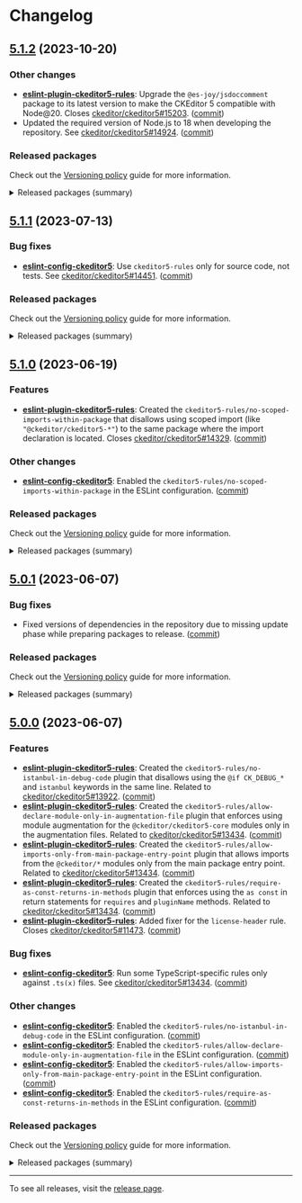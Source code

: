 Changelog
=========

## [5.1.2](https://github.com/ckeditor/ckeditor5-linters-config/compare/v5.1.1...v5.1.2) (2023-10-20)

### Other changes

* **[eslint-plugin-ckeditor5-rules](https://www.npmjs.com/package/eslint-plugin-ckeditor5-rules)**: Upgrade the `@es-joy/jsdoccomment` package to its latest version to make the CKEditor 5 compatible with Node@20. Closes [ckeditor/ckeditor5#15203](https://github.com/ckeditor/ckeditor5/issues/15203). ([commit](https://github.com/ckeditor/ckeditor5-linters-config/commit/cc93260dd7aa17ddbe79cb6f4dbe1c1cd6a3157e))
* Updated the required version of Node.js to 18 when developing the repository. See [ckeditor/ckeditor5#14924](https://github.com/ckeditor/ckeditor5/issues/14924). ([commit](https://github.com/ckeditor/ckeditor5-linters-config/commit/7852374add49fe23c9f7a436d7f119b35f5c6aa0))

### Released packages

Check out the [Versioning policy](https://ckeditor.com/docs/ckeditor5/latest/framework/guides/support/versioning-policy.html) guide for more information.

<details>
<summary>Released packages (summary)</summary>

Other releases:

* [eslint-config-ckeditor5](https://www.npmjs.com/package/eslint-config-ckeditor5/v/5.1.2): v5.1.1 => v5.1.2
* [eslint-plugin-ckeditor5-rules](https://www.npmjs.com/package/eslint-plugin-ckeditor5-rules/v/5.1.2): v5.1.1 => v5.1.2
* [stylelint-config-ckeditor5](https://www.npmjs.com/package/stylelint-config-ckeditor5/v/5.1.2): v5.1.1 => v5.1.2
* [stylelint-plugin-ckeditor5-rules](https://www.npmjs.com/package/stylelint-plugin-ckeditor5-rules/v/5.1.2): v5.1.1 => v5.1.2
</details>


## [5.1.1](https://github.com/ckeditor/ckeditor5-linters-config/compare/v5.1.0...v5.1.1) (2023-07-13)

### Bug fixes

* **[eslint-config-ckeditor5](https://www.npmjs.com/package/eslint-config-ckeditor5)**: Use `ckeditor5-rules` only for source code, not tests. See [ckeditor/ckeditor5#14451](https://github.com/ckeditor/ckeditor5/issues/14451). ([commit](https://github.com/ckeditor/ckeditor5-linters-config/commit/ff8038d3149790740413bcafda8c39dc4ca69a7b))

### Released packages

Check out the [Versioning policy](https://ckeditor.com/docs/ckeditor5/latest/framework/guides/support/versioning-policy.html) guide for more information.

<details>
<summary>Released packages (summary)</summary>

Other releases:

* [eslint-config-ckeditor5](https://www.npmjs.com/package/eslint-config-ckeditor5): v5.1.0 => v5.1.1
* [eslint-plugin-ckeditor5-rules](https://www.npmjs.com/package/eslint-plugin-ckeditor5-rules): v5.1.0 => v5.1.1
* [stylelint-config-ckeditor5](https://www.npmjs.com/package/stylelint-config-ckeditor5): v5.1.0 => v5.1.1
* [stylelint-plugin-ckeditor5-rules](https://www.npmjs.com/package/stylelint-plugin-ckeditor5-rules): v5.1.0 => v5.1.1
</details>


## [5.1.0](https://github.com/ckeditor/ckeditor5-linters-config/compare/v5.0.1...v5.1.0) (2023-06-19)

### Features

* **[eslint-plugin-ckeditor5-rules](https://www.npmjs.com/package/eslint-plugin-ckeditor5-rules)**: Created the `ckeditor5-rules/no-scoped-imports-within-package` that disallows using scoped import (like `"@ckeditor/ckeditor5-*"`) to the same package where the import declaration is located. Closes [ckeditor/ckeditor5#14329](https://github.com/ckeditor/ckeditor5/issues/14329). ([commit](https://github.com/ckeditor/ckeditor5-linters-config/commit/af2205c8cd7b726c3fdb59c7e838521afbf108e8))

### Other changes

* **[eslint-config-ckeditor5](https://www.npmjs.com/package/eslint-config-ckeditor5)**: Enabled the `ckeditor5-rules/no-scoped-imports-within-package` in the ESLint configuration. ([commit](https://github.com/ckeditor/ckeditor5-linters-config/commit/af2205c8cd7b726c3fdb59c7e838521afbf108e8))

### Released packages

Check out the [Versioning policy](https://ckeditor.com/docs/ckeditor5/latest/framework/guides/support/versioning-policy.html) guide for more information.

<details>
<summary>Released packages (summary)</summary>

Other releases:

* [eslint-config-ckeditor5](https://www.npmjs.com/package/eslint-config-ckeditor5): v5.0.1 => v5.1.0
* [eslint-plugin-ckeditor5-rules](https://www.npmjs.com/package/eslint-plugin-ckeditor5-rules): v5.0.1 => v5.1.0
* [stylelint-config-ckeditor5](https://www.npmjs.com/package/stylelint-config-ckeditor5): v5.0.1 => v5.1.0
* [stylelint-plugin-ckeditor5-rules](https://www.npmjs.com/package/stylelint-plugin-ckeditor5-rules): v5.0.1 => v5.1.0
</details>


## [5.0.1](https://github.com/ckeditor/ckeditor5-linters-config/compare/v5.0.0...v5.0.1) (2023-06-07)

### Bug fixes

* Fixed versions of dependencies in the repository due to missing update phase while preparing packages to release. ([commit](https://github.com/ckeditor/ckeditor5-linters-config/commit/f72aa1902ff4ee8ae391d9ca6178adc8052cb06c))

### Released packages

Check out the [Versioning policy](https://ckeditor.com/docs/ckeditor5/latest/framework/guides/support/versioning-policy.html) guide for more information.

<details>
<summary>Released packages (summary)</summary>

Other releases:

* [eslint-config-ckeditor5](https://www.npmjs.com/package/eslint-config-ckeditor5): v5.0.0 => v5.0.1
* [eslint-plugin-ckeditor5-rules](https://www.npmjs.com/package/eslint-plugin-ckeditor5-rules): v5.0.0 => v5.0.1
* [stylelint-config-ckeditor5](https://www.npmjs.com/package/stylelint-config-ckeditor5): v5.0.0 => v5.0.1
* [stylelint-plugin-ckeditor5-rules](https://www.npmjs.com/package/stylelint-plugin-ckeditor5-rules): v5.0.0 => v5.0.1
</details>


## [5.0.0](https://github.com/ckeditor/ckeditor5-linters-config/compare/v4.4.0...v5.0.0) (2023-06-07)

### Features

* **[eslint-plugin-ckeditor5-rules](https://www.npmjs.com/package/eslint-plugin-ckeditor5-rules)**: Created the `ckeditor5-rules/no-istanbul-in-debug-code` plugin that disallows using the `@if CK_DEBUG_*` and `istanbul` keywords in the same line. Related to [ckeditor/ckeditor5#13922](https://github.com/ckeditor/ckeditor5/issues/13922). ([commit](https://github.com/ckeditor/ckeditor5-linters-config/commit/7d754ae2e77a1e596d79de5d48ba608d287ce0f7))
* **[eslint-plugin-ckeditor5-rules](https://www.npmjs.com/package/eslint-plugin-ckeditor5-rules)**: Created the `ckeditor5-rules/allow-declare-module-only-in-augmentation-file` plugin that enforces using module augmentation for the `@ckeditor/ckeditor5-core` modules only in the augmentation files. Related to [ckeditor/ckeditor5#13434](https://github.com/ckeditor/ckeditor5/issues/13434). ([commit](https://github.com/ckeditor/ckeditor5-linters-config/commit/1bdcbaa3a69032d8814ef2dc77afd4a1c57f1f24))
* **[eslint-plugin-ckeditor5-rules](https://www.npmjs.com/package/eslint-plugin-ckeditor5-rules)**: Created the `ckeditor5-rules/allow-imports-only-from-main-package-entry-point` plugin that allows imports from the `@ckeditor/*` modules only from the main package entry point. Related to [ckeditor/ckeditor5#13434](https://github.com/ckeditor/ckeditor5/issues/13434). ([commit](https://github.com/ckeditor/ckeditor5-linters-config/commit/1bdcbaa3a69032d8814ef2dc77afd4a1c57f1f24))
* **[eslint-plugin-ckeditor5-rules](https://www.npmjs.com/package/eslint-plugin-ckeditor5-rules)**: Created the `ckeditor5-rules/require-as-const-returns-in-methods` plugin that enforces using the `as const` in return statements for `requires` and `pluginName` methods. Related to [ckeditor/ckeditor5#13434](https://github.com/ckeditor/ckeditor5/issues/13434). ([commit](https://github.com/ckeditor/ckeditor5-linters-config/commit/1bdcbaa3a69032d8814ef2dc77afd4a1c57f1f24))
* **[eslint-plugin-ckeditor5-rules](https://www.npmjs.com/package/eslint-plugin-ckeditor5-rules)**: Added fixer for the `license-header` rule. Closes [ckeditor/ckeditor5#11473](https://github.com/ckeditor/ckeditor5/issues/11473). ([commit](https://github.com/ckeditor/ckeditor5-linters-config/commit/2873ecc10b8214131d1fe7121f0de9e9c05a9a74))

### Bug fixes

* **[eslint-config-ckeditor5](https://www.npmjs.com/package/eslint-config-ckeditor5)**: Run some TypeScript-specific rules only against `.ts(x)` files. See [ckeditor/ckeditor5#13434](https://github.com/ckeditor/ckeditor5/issues/13434). ([commit](https://github.com/ckeditor/ckeditor5-linters-config/commit/e6c778ad1afaf41a097346a4529f9353f39f2662))

### Other changes

* **[eslint-config-ckeditor5](https://www.npmjs.com/package/eslint-config-ckeditor5)**: Enabled the `ckeditor5-rules/no-istanbul-in-debug-code` in the ESLint configuration. ([commit](https://github.com/ckeditor/ckeditor5-linters-config/commit/7d754ae2e77a1e596d79de5d48ba608d287ce0f7))
* **[eslint-config-ckeditor5](https://www.npmjs.com/package/eslint-config-ckeditor5)**: Enabled the `ckeditor5-rules/allow-declare-module-only-in-augmentation-file` in the ESLint configuration. ([commit](https://github.com/ckeditor/ckeditor5-linters-config/commit/1bdcbaa3a69032d8814ef2dc77afd4a1c57f1f24))
* **[eslint-config-ckeditor5](https://www.npmjs.com/package/eslint-config-ckeditor5)**: Enabled the `ckeditor5-rules/allow-imports-only-from-main-package-entry-point` in the ESLint configuration. ([commit](https://github.com/ckeditor/ckeditor5-linters-config/commit/1bdcbaa3a69032d8814ef2dc77afd4a1c57f1f24))
* **[eslint-config-ckeditor5](https://www.npmjs.com/package/eslint-config-ckeditor5)**: Enabled the `ckeditor5-rules/require-as-const-returns-in-methods` in the ESLint configuration. ([commit](https://github.com/ckeditor/ckeditor5-linters-config/commit/1bdcbaa3a69032d8814ef2dc77afd4a1c57f1f24))

### Released packages

Check out the [Versioning policy](https://ckeditor.com/docs/ckeditor5/latest/framework/guides/support/versioning-policy.html) guide for more information.

<details>
<summary>Released packages (summary)</summary>

Releases containing new features:

* [eslint-config-ckeditor5](https://www.npmjs.com/package/eslint-config-ckeditor5): v4.4.0 => v5.0.0
* [eslint-plugin-ckeditor5-rules](https://www.npmjs.com/package/eslint-plugin-ckeditor5-rules): v4.4.0 => v5.0.0

Other releases:

* [stylelint-config-ckeditor5](https://www.npmjs.com/package/stylelint-config-ckeditor5): v4.4.0 => v5.0.0
* [stylelint-plugin-ckeditor5-rules](https://www.npmjs.com/package/stylelint-plugin-ckeditor5-rules): v4.4.0 => v5.0.0
</details>

---

To see all releases, visit the [release page](https://github.com/ckeditor/ckeditor5-linters-config/releases).
